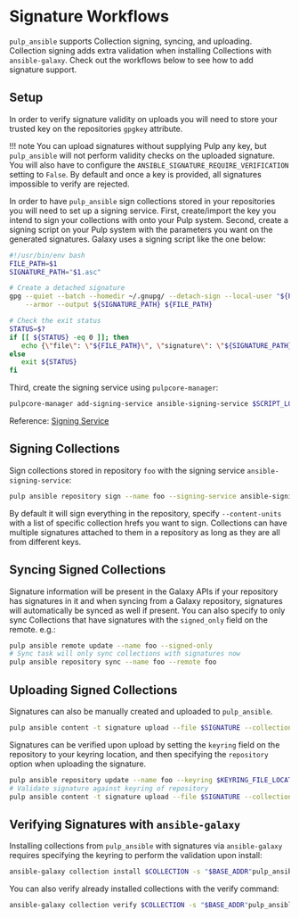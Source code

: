 # Signature Workflows

`pulp_ansible` supports Collection signing, syncing, and uploading. Collection signing adds extra
validation when installing Collections with `ansible-galaxy`. Check out the workflows below to see
how to add signature support.

## Setup

In order to verify signature validity on uploads you will need to store your trusted key on the
repositories `gpgkey` attribute.

!!! note
    You can upload signatures without supplying Pulp any key, but `pulp_ansible` will not
    perform validity checks on the uploaded signature. You will also have to configure the
    `ANSIBLE_SIGNATURE_REQUIRE_VERIFICATION` setting to `False`. By default and once a key is
    provided, all signatures impossible to verify are rejected.


In order to have `pulp_ansible` sign collections stored in your repositories you will need to set
up a signing service. First, create/import the key you intend to sign your collections with onto
your Pulp system. Second, create a signing script on your Pulp system with the parameters you want
on the generated signatures. Galaxy uses a signing script like the one below:

```bash
#!/usr/bin/env bash
FILE_PATH=$1
SIGNATURE_PATH="$1.asc"

# Create a detached signature
gpg --quiet --batch --homedir ~/.gnupg/ --detach-sign --local-user "${PULP_SIGNING_KEY_FINGERPRINT}" \
    --armor --output ${SIGNATURE_PATH} ${FILE_PATH}

# Check the exit status
STATUS=$?
if [[ ${STATUS} -eq 0 ]]; then
   echo {\"file\": \"${FILE_PATH}\", \"signature\": \"${SIGNATURE_PATH}\"}
else
   exit ${STATUS}
fi
```

Third, create the signing service using `pulpcore-manager`:

```bash
pulpcore-manager add-signing-service ansible-signing-service $SCRIPT_LOCATION $PUBKEY_FINGERPRINT
```

Reference: [Signing Service](https://docs.pulpproject.org/pulpcore/workflows/signed-metadata.html)

## Signing Collections

Sign collections stored in repository `foo` with the signing service `ansible-signing-service`:

```bash
pulp ansible repository sign --name foo --signing-service ansible-signing-service
```

By default it will sign everything in the repository, specify `--content-units` with a list of
specific collection hrefs you want to sign. Collections can have multiple signatures attached to
them in a repository as long as they are all from different keys.

## Syncing Signed Collections

Signature information will be present in the Galaxy APIs if your repository has signatures in it
and when syncing from a Galaxy repository, signatures will automatically be synced as well if
present. You can also specify to only sync Collections that have signatures with the
`signed_only` field on the remote. e.g.:

```bash
pulp ansible remote update --name foo --signed-only
# Sync task will only sync collections with signatures now
pulp ansible repository sync --name foo --remote foo
```

## Uploading Signed Collections

Signatures can also be manually created and uploaded to `pulp_ansible`.

```bash
pulp ansible content -t signature upload --file $SIGNATURE --collection $COLLECTION_HREF
```

Signatures can be verified upon upload by setting the `keyring` field on the repository to your
keyring location, and then specifying the `repository` option when uploading the signature.

```bash
pulp ansible repository update --name foo --keyring $KEYRING_FILE_LOCATION
# Validate signature against keyring of repository
pulp ansible content -t signature upload --file $SIGNATURE --collection $COLLECTION_HREF --repository foo
```

## Verifying Signatures with `ansible-galaxy`

Installing collections from `pulp_ansible` with signatures via `ansible-galaxy` requires
specifying the keyring to perform the validation upon install:

```bash
ansible-galaxy collection install $COLLECTION -s "$BASE_ADDR"pulp_ansible/galaxy/foo/api/ --keyring $KEYRING_FILE_LOCATION
```

You can also verify already installed collections with the verify command:

```bash
ansible-galaxy collection verify $COLLECTION -s "$BASE_ADDR"pulp_ansible/galaxy/foo/api/ --keyring $KEYRING_FILE_LOCATION
```
